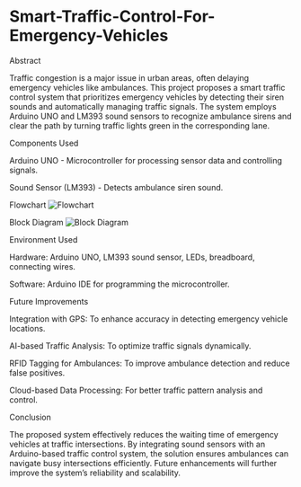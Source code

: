 # Smart-Traffic-Control-For-Emergency-Vehicles
Abstract

Traffic congestion is a major issue in urban areas, often delaying emergency vehicles like ambulances. This project proposes a smart traffic control system that prioritizes emergency vehicles by detecting their siren sounds and automatically managing traffic signals. The system employs Arduino UNO and LM393 sound sensors to recognize ambulance sirens and clear the path by turning traffic lights green in the corresponding lane.

Components Used

Arduino UNO - Microcontroller for processing sensor data and controlling signals.

Sound Sensor (LM393) - Detects ambulance siren sound.

Flowchart
![Flowchart](https://github.com/user-attachments/assets/17aa6462-0a02-48f6-9a41-f2bafb3c0594)


Block Diagram
![Block Diagram](https://github.com/user-attachments/assets/3aa60b3f-ec8b-4c5c-a41e-b877c4bff312)


Environment Used

Hardware: Arduino UNO, LM393 sound sensor, LEDs, breadboard, connecting wires.

Software: Arduino IDE for programming the microcontroller.


Future Improvements

Integration with GPS: To enhance accuracy in detecting emergency vehicle locations.

AI-based Traffic Analysis: To optimize traffic signals dynamically.

RFID Tagging for Ambulances: To improve ambulance detection and reduce false positives.

Cloud-based Data Processing: For better traffic pattern analysis and control.

Conclusion

The proposed system effectively reduces the waiting time of emergency vehicles at traffic intersections. By integrating sound sensors with an Arduino-based traffic control system, the solution ensures ambulances can navigate busy intersections efficiently. Future enhancements will further improve the system’s reliability and scalability.
